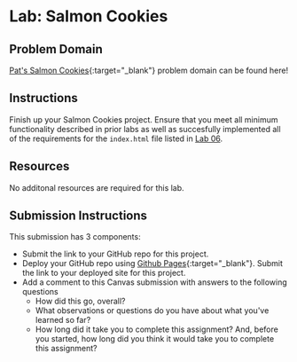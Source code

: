 # Lab: Salmon Cookies

## Problem Domain

[Pat's Salmon Cookies](https://codefellows.github.io/code-201-guide/curriculum/class-06/lab/){:target="_blank"} problem domain can be found here!

## Instructions

Finish up your Salmon Cookies project. Ensure that you meet all minimum functionality described in prior labs as well as succesfully implemented all of the requirements for the `index.html` file listed in [Lab 06](../../class-06/lab/).

## Resources

No additonal resources are required for this lab.

## Submission Instructions

This submission has 3 components:

- Submit the link to your GitHub repo for this project.
- Deploy your GitHub repo using [Github Pages](https://docs.github.com/en/pages/getting-started-with-github-pages/creating-a-github-pages-site#creating-your-site){:target="_blank"}. Submit the link to your deployed site for this project.
- Add a comment to this Canvas submission with answers to the following questions
  - How did this go, overall?
  - What observations or questions do you have about what you've learned so far?
  - How long did it take you to complete this assignment? And, before you started, how long did you think it would take you to complete this assignment?
